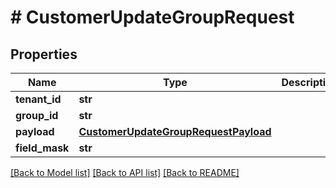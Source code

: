 # # CustomerUpdateGroupRequest


## Properties 


Name | Type | Description | Notes
------------ | ------------- | ------------- | -------------
**tenant_id**| **str** |   | [optional]
**group_id**| **str** |   | [optional]
**payload**| [**CustomerUpdateGroupRequestPayload**](CustomerUpdateGroupRequestPayload.md) |   | [optional]
**field_mask**| **str** |   | [optional]


[[Back to Model list]](../../README.md#models) [[Back to API list]](../../README.md#endpoints) [[Back to README]](../../README.md)

